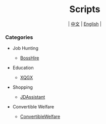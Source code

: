 <div align="center">
<h1 align='center'>Scripts</h1>
<p> | <a href='https://github.com/stermso/AutoX'>中文</a> | <a href='https://github.com/stermso/AutoX/blob/main/Docs/README-EN.md'>English</a> | </p>
</div>

### Categories

* Job Hunting
  * <a href='https://github.com/stermso/AutoX/blob/BossHire/boss.js'>BossHire </a>


* Education
  * <a href='https://github.com/stermso/AutoX/blob/XQGX/xuexiQG.js'>XQGX </a>


* Shopping
  * <a href='https://github.com/stermso/AutoX/blob/JDAssistant/JDAssistant.js'>JDAssistant </a>


* Convertible Welfare
  * <a href='https://github.com/stermso/AutoX/blob/ConvertibleWelfare/JDBeanOfDog.js'>ConvertibleWelfare </a>
